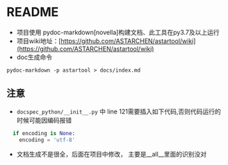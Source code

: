 # README

- 项目使用 pydoc-markdown[novella]构建文档、此工具在py3.7及以上运行
- 项目wiki地址：[https://github.com/ASTARCHEN/astartool/wiki](https://github.com/ASTARCHEN/astartool/wiki)
- doc生成命令

```shell
pydoc-markdown -p astartool > docs/index.md
```

## 注意

- ```docspec_python/__init__.py``` 中 line 121需要插入如下代码,否则代码运行的时候可能因编码报错

```python
  if encoding is None:
    encoding = 'utf-8'
```

- 文档生成不是很全，后面在项目中修改， 主要是__all__里面的识别没对